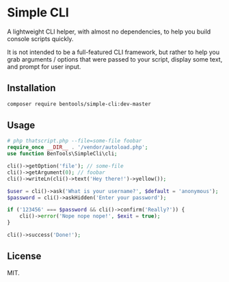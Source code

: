 # Simple CLI

A lightweight CLI helper, with almost no dependencies, to help you build console scripts quickly.

It is not intended to be a full-featured CLI framework, but rather to help you grab arguments / options that were passed to your script, display some text, and prompt for user input.

## Installation

```bash
composer require bentools/simple-cli:dev-master
```

## Usage

```php
# php thatscript.php --file=some-file foobar
require_once __DIR__ . '/vendor/autoload.php';
use function BenTools\SimpleCli\cli;

cli()->getOption('file'); // some-file
cli()->getArgument(0); // foobar
cli()->writeLn(cli()->text('Hey there!')->yellow());

$user = cli()->ask('What is your username?', $default = 'anonymous');
$password = cli()->askHidden('Enter your password');

if ('123456' === $password && cli()->confirm('Really?')) {
    cli()->error('Nope nope nope!', $exit = true);
}

cli()->success('Done!');
```

## License

MIT.
